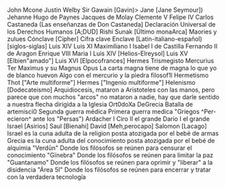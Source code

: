 John Mcone
Justin Welby
Sir Gawain [Gavin)>
Jane [Jane Seymour]) Jehanne
Hugo de Paynes
Jacques de Molay 
Clemente V
Felipe IV
Carlos Castaneda (Las enseñanzas de Don Castaneda]
Declaración Universal de los Derechos Humanos [A;DUD]
Rishi Sunak [Último monaArca]
Maories y zulues 
Cónclave [Cipher] Cifra clave 
Enclave [Latin-italiano-español)[siglos-siglas]
Luis XIV
Luis XI
Maximiliano I
Isabel I de Castilla
Fernando II de Aragon 
Enrique VIII
Maria I
Luis XIV [Helios-Elreysol]
Luis XV [Elbien"amado"]
Luis XVI [Elpocofrances]
Hermes Trismegisto 
Mercurius Ter Maximus y su Magnus Opus
La carta magna tiene de magna lo que yo de blanco huevon 
Algo con el mercurio y la piedra filosof1l
Hermetismo 
Thot ["Arte multiforme"]
Hermes ["Ingenio multiforme"]
Helenismo [Dodecateismo]
Arquidiocesis, mataron a Aristoteles con las manos, pero parece que con muchos "arcos" no mataron a nadie, hay que darle sentido a nuestra flecha dirigida a la Iglesia Ort0doXa DeGrecia
Batalla de artemisci0 
Segunda guerra médica 
Primera guerra medica 
"Griegos ^Per-ecieron^ ante los "Persas")
Ardacher I
Ciro II el grande 
Dario I el grande
Israel [Asirios]
Saul [Bienahi]
David [Meh,perocapo]
Salomon [Lacago]
Israel es la cuna adulta de la religion posta atozigada por el bebé de armas 
Grecia es la cuna adulta del conocimiento posta atozigada por el bebé de alquimia 
"Verdūn" Donde los filósofos se reúnen para censurar el conocimiento 
"Gïnebra" Donde los filósofos se reúnen para limitar la paz
"Guantanamo" Donde los filósofos se reúnen para oprimir y "liberar" a la disidencia 
"Área 5I" Donde los filósofos se reúnen para encerrar y tratar con la verdadera tecnología